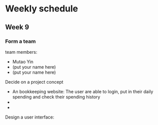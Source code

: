 # Weekly schedule

## Week 9

### Form a team

team members:
- Mutao Yin
- (put your name here)
- (put your name here)

Decide on a project concept
- An bookkeeping website: The user are able to login, put in their daily spending and check their spending history
- <your idea here>
- <your idea here>

Design a user interface:
